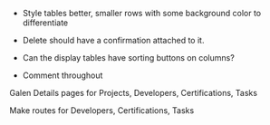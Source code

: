 - Style tables better, smaller rows with some background color to differentiate

- Delete should have a confirmation attached to it.

- Can the display tables have sorting buttons on columns?

- Comment throughout

Galen
Details pages for Projects, Developers, Certifications, Tasks

Make routes for Developers, Certifications, Tasks
